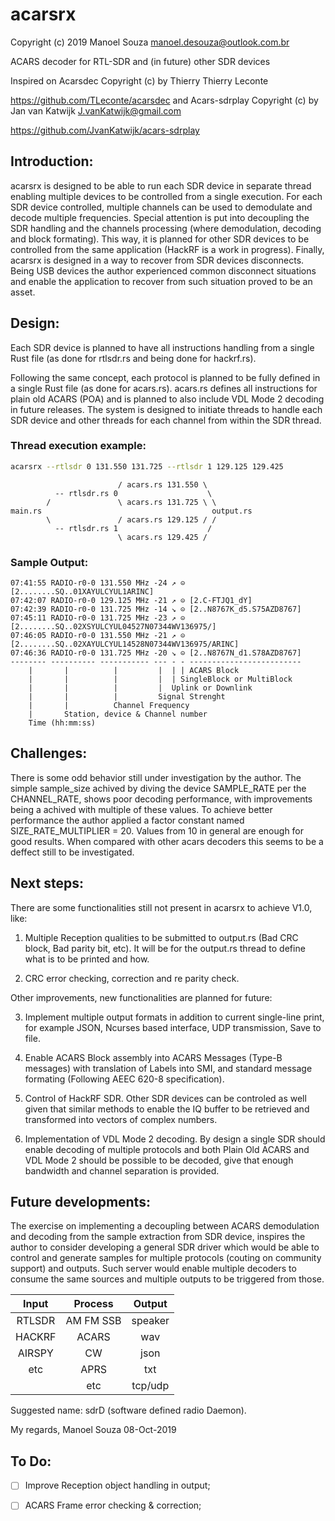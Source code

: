 # acarsrx
Copyright (c) 2019 Manoel Souza <manoel.desouza@outlook.com.br>

ACARS decoder for RTL-SDR and (in future) other SDR devices

Inspired on Acarsdec Copyright (c) by Thierry Thierry Leconte

https://github.com/TLeconte/acarsdec
and Acars-sdrplay Copyright (c) by Jan van Katwijk <J.vanKatwijk@gmail.com>

https://github.com/JvanKatwijk/acars-sdrplay


 ## Introduction:
acarsrx is designed to be able to run each SDR device in separate thread enabling multiple devices 
to be controlled from a single execution. For each SDR device controlled, multiple channels can be 
used to demodulate and decode multiple frequencies. Special attention is put into decoupling the 
SDR handling and the channels processing (where demodulation, decoding and block formating). This 
way, it is planned for other SDR devices to be controlled from the same application (HackRF is a 
work in progress). Finally, acarsrx is designed in a way to recover from SDR devices disconnects.
Being USB devices the author experienced common disconnect situations and enable the application 
to recover from such situation proved to be an asset. 


## Design:

Each SDR device is planned to have all instructions handling from a single Rust file (as done for 
rtlsdr.rs and being done for hackrf.rs).

Following the same concept, each protocol is planned to be fully defined in a single Rust file (as 
done for acars.rs). acars.rs defines all instructions for plain old ACARS (POA) and is planned to 
also include VDL Mode 2 decoding in future releases.
The system is designed to initiate threads to handle each SDR device and other threads for each 
channel from within the SDR thread. 


### Thread execution example: 

```bash
acarsrx --rtlsdr 0 131.550 131.725 --rtlsdr 1 129.125 129.425
```

```text
                        / acars.rs 131.550 \
          -- rtlsdr.rs 0                    \
        /               \ acars.rs 131.725 \ \
main.rs                                      output.rs
        \               / acars.rs 129.125 / /
          -- rtlsdr.rs 1                    /
                        \ acars.rs 129.425 /
```
### Sample Output:
```text
07:41:55 RADIO-r0-0 131.550 MHz -24 ↗ ⊝ [2........SQ..01XAYULCYUL1ARINC]
07:42:07 RADIO-r0-0 129.125 MHz -21 ↗ ⊝ [2.C-FTJQ1_dY]
07:42:39 RADIO-r0-0 131.725 MHz -14 ↘ ⊝ [2..N8767K_d5.S75AZD8767]
07:45:11 RADIO-r0-0 131.725 MHz -23 ↗ ⊝ [2........SQ..02XSYULCYUL04527N07344WV136975/]
07:46:05 RADIO-r0-0 131.550 MHz -21 ↗ ⊝ [2........SQ..02XAYULCYUL14528N07344WV136975/ARINC]
07:46:36 RADIO-r0-0 131.725 MHz -20 ↘ ⊝ [2..N8767N_d1.S78AZD8767]
-------- ---------- ----------- --- - - -------------------------
    |       |          |         |  | | ACARS Block
    |       |          |         |  | SingleBlock or MultiBlock
    |       |          |         |  Uplink or Downlink
    |       |          |         Signal Strenght
    |       |          Channel Frequency
    |       Station, device & Channel number 
    Time (hh:mm:ss)
``` 


## Challenges:

There is some odd behavior still under investigation by the author. The simple sample_size achived by 
diving the device SAMPLE_RATE per the CHANNEL_RATE, shows poor decoding performance, with improvements 
being a achived with multiple of these values. To achieve better performance the author applied a 
factor constant named SIZE_RATE_MULTIPLIER = 20. Values from 10 in general are enough for good results.
When compared with other acars decoders this seems to be a deffect still to be investigated.


## Next steps:

There are some functionalities still not present in acarsrx to achieve V1.0, like:
1. Multiple Reception qualities to be submitted to output.rs (Bad CRC block, Bad parity bit, etc). It 
   will be for the output.rs thread to define what is to be printed and how.

2. CRC error checking, correction and re parity check.

Other improvements, new functionalities are planned for future:

3. Implement multiple output formats in addition to current single-line print, for example JSON, Ncurses
   based interface, UDP transmission, Save to file. 

4. Enable ACARS Block assembly into ACARS Messages (Type-B messages) with translation of Labels into 
   SMI, and standard message formating (Following AEEC 620-8 specification).

5. Control of HackRF SDR. Other SDR devices can be controled as well given that similar methods to
   enable the IQ buffer to be retrieved and transformed into vectors of complex numbers.

6. Implementation of VDL Mode 2 decoding. By design a single SDR should enable decoding of multiple 
   protocols and both Plain Old ACARS and VDL Mode 2 should be possible to be decoded, give that enough
   bandwidth and channel separation is provided.


## Future developments:

The exercise on implementing a decoupling between ACARS demodulation and decoding from the sample
extraction from SDR device, inspires the author to consider developing a general SDR driver which
would be able to control and generate samples for multiple protocols (couting on community support)
and outputs. Such server would enable multiple decoders to consume the same sources and multiple 
outputs to be triggered from those.

| Input |  Process  |  Output |
|:-----:|:---------:|:-------:|
|RTLSDR | AM FM SSB | speaker |
|HACKRF | ACARS     | wav     |
|AIRSPY | CW        | json    |
|etc    | APRS      | txt     |
|       | etc       | tcp/udp |

Suggested name: sdrD (software defined radio Daemon).



My regards, Manoel Souza
08-Oct-2019


## To Do:

 - [ ] Improve Reception object handling in output;
 - [ ] ACARS Frame error checking & correction;


